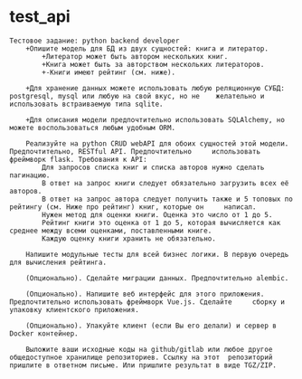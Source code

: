 # test_api
    Тестовое задание: python backend developer
        +Опишите модель для БД из двух сущностей: книга и литератор.
            +Литератор может быть автором нескольких книг.
            +Книга может быть за авторством нескольких литераторов.
            +-Книги имеют рейтинг (см. ниже).
        
        +Для хранение данных можете использовать любую реляционную СУБД: postgresql, mysql или любую на свой вкус, но не    желательно и использовать встраиваемую типа sqlite. 
        
        +Для описания модели предпочтительно использовать SQLAlchemy, но можете воспользоваться любым удобным ORM.
    
        Реализуйте на python CRUD webAPI для обоих сущностей этой модели. Предпочтительно, RESTful API. Предпочтительно     использовать фреймворк flask. Требования к API:
            Для запросов списка книг и списка авторов нужно сделать пагинацию.
            В ответ на запрос книги следует обязательно загрузить всех её авторов.
            В ответ на запрос автора следует получить также и 5 топовых по рейтингу (см. Ниже про рейтинг) книг, которые он     написал.
            Нужен метод для оценки книги. Оценка это число от 1 до 5.
            Рейтинг книги это оценка от 1 до 5, которая вычисляется как среднее между всеми оценками, поставленными книге.
            Каждую оценку книги хранить не обязательно.
    
        Напишите модульные тесты для всей бизнес логики. В первую очередь для вычисления рейтинга.
    
        (Опционально). Сделайте миграции данных. Предпочтительно alembic.
        
        (Опционально). Напишите веб интерфейс для этого приложения. Предпочтительно использовать фреймворк Vue.js. Сделайте     сборку и упаковку клиентского приложения.
        
        (Опционально). Упакуйте клиент (если Вы его делали) и сервер в Docker контейнер.
        
        Выложите ваши исходные коды на github/gitlab или любое другое общедоступное хранилище репозиториев. Ссылку на этот  репозиторий пришлите в ответном письме. Или пришлите результат в виде TGZ/ZIP.
    